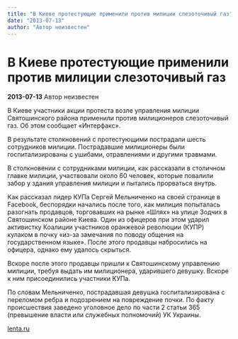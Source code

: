 ```yaml
---
title: "В Киеве протестующие применили против милиции слезоточивый газ"
date: "2013-07-13"
author: "Автор неизвестен"
---
```


# В Киеве протестующие применили против милиции слезоточивый газ

**2013-07-13** Автор неизвестен

В Киеве участники акции протеста возле управления милиции Святошинского района применили против милиционеров слезоточивый газ. Об этом сообщает «Интерфакс».

В результате столкновений с протестующими пострадали шесть сотрудников милиции. Пострадавшие милиционеры были госпитализированы с ушибами, отравлениями и другими травмами.

В столкновении с сотрудниками милиции, как рассказали в столичном главке милиции, участвовали около 60 человек, которые повалили забор у здания управления милиции и пытались прорваться внутрь.

Как рассказал лидер КУПа Сергей Мельниченко на своей странице в Facebook, беспорядки начались после того, как милиция попыталась разогнать продавцов, торговавших на рынке «Шлях» на улице Зодчих в Святошинском районе Киева. Один из офицеров при этом ударил активистку Коалиции участников оранжевой революции (КУПР) кулаком в почку «из-за замечания по поводу общения на государственном языке». После этого продавцы набросились на офицера, однако ему удалось скрыться.

Вскоре после этого продавцы пришли к Святошинскому управлению милиции, требуя выдать им милиционера, ударившего девушку. Вскоре к ним присоединились участники КУПа.

По словам Мельниченко, пострадавшая девушка госпитализирована с переломом ребра и подозрением на повреждение почки. По факту происшествия заведено уголовное дело по части 2 статьи 365 (превышение власти или служебных полномочий) УК Украины.

[lenta.ru](http://lenta.ru/news/2013/07/13/kiiv/)